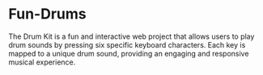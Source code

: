 # Fun-Drums
The Drum Kit is a fun and interactive web project that allows users to play drum sounds by pressing six specific keyboard characters. Each key is mapped to a unique drum sound, providing an engaging and responsive musical experience.
